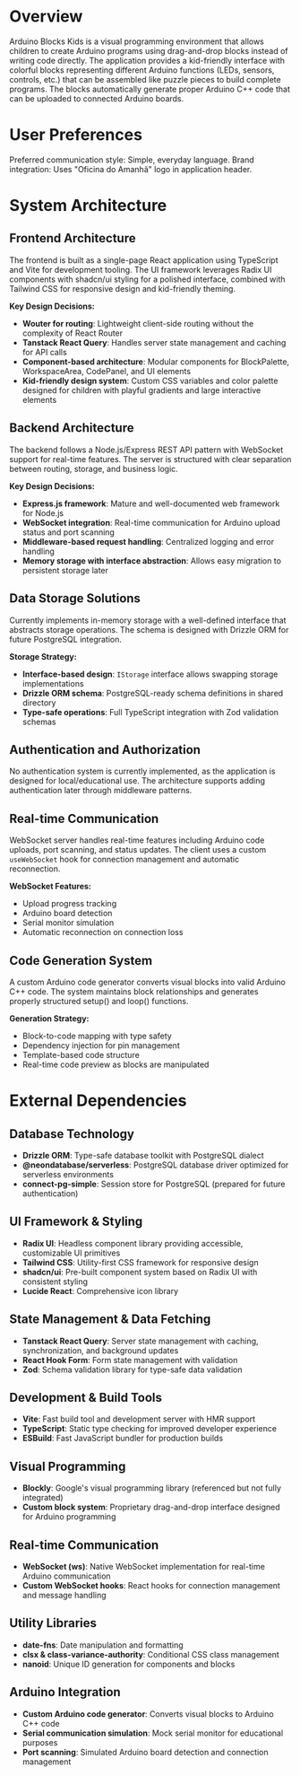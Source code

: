 # Overview

Arduino Blocks Kids is a visual programming environment that allows children to create Arduino programs using drag-and-drop blocks instead of writing code directly. The application provides a kid-friendly interface with colorful blocks representing different Arduino functions (LEDs, sensors, controls, etc.) that can be assembled like puzzle pieces to build complete programs. The blocks automatically generate proper Arduino C++ code that can be uploaded to connected Arduino boards.

# User Preferences

Preferred communication style: Simple, everyday language.
Brand integration: Uses "Oficina do Amanhã" logo in application header.

# System Architecture

## Frontend Architecture
The frontend is built as a single-page React application using TypeScript and Vite for development tooling. The UI framework leverages Radix UI components with shadcn/ui styling for a polished interface, combined with Tailwind CSS for responsive design and kid-friendly theming.

**Key Design Decisions:**
- **Wouter for routing**: Lightweight client-side routing without the complexity of React Router
- **Tanstack React Query**: Handles server state management and caching for API calls
- **Component-based architecture**: Modular components for BlockPalette, WorkspaceArea, CodePanel, and UI elements
- **Kid-friendly design system**: Custom CSS variables and color palette designed for children with playful gradients and large interactive elements

## Backend Architecture
The backend follows a Node.js/Express REST API pattern with WebSocket support for real-time features. The server is structured with clear separation between routing, storage, and business logic.

**Key Design Decisions:**
- **Express.js framework**: Mature and well-documented web framework for Node.js
- **WebSocket integration**: Real-time communication for Arduino upload status and port scanning
- **Middleware-based request handling**: Centralized logging and error handling
- **Memory storage with interface abstraction**: Allows easy migration to persistent storage later

## Data Storage Solutions
Currently implements in-memory storage with a well-defined interface that abstracts storage operations. The schema is designed with Drizzle ORM for future PostgreSQL integration.

**Storage Strategy:**
- **Interface-based design**: `IStorage` interface allows swapping storage implementations
- **Drizzle ORM schema**: PostgreSQL-ready schema definitions in shared directory
- **Type-safe operations**: Full TypeScript integration with Zod validation schemas

## Authentication and Authorization
No authentication system is currently implemented, as the application is designed for local/educational use. The architecture supports adding authentication later through middleware patterns.

## Real-time Communication
WebSocket server handles real-time features including Arduino code uploads, port scanning, and status updates. The client uses a custom `useWebSocket` hook for connection management and automatic reconnection.

**WebSocket Features:**
- Upload progress tracking
- Arduino board detection
- Serial monitor simulation
- Automatic reconnection on connection loss

## Code Generation System
A custom Arduino code generator converts visual blocks into valid Arduino C++ code. The system maintains block relationships and generates properly structured setup() and loop() functions.

**Generation Strategy:**
- Block-to-code mapping with type safety
- Dependency injection for pin management
- Template-based code structure
- Real-time code preview as blocks are manipulated

# External Dependencies

## Database Technology
- **Drizzle ORM**: Type-safe database toolkit with PostgreSQL dialect
- **@neondatabase/serverless**: PostgreSQL database driver optimized for serverless environments
- **connect-pg-simple**: Session store for PostgreSQL (prepared for future authentication)

## UI Framework & Styling
- **Radix UI**: Headless component library providing accessible, customizable UI primitives
- **Tailwind CSS**: Utility-first CSS framework for responsive design
- **shadcn/ui**: Pre-built component system based on Radix UI with consistent styling
- **Lucide React**: Comprehensive icon library

## State Management & Data Fetching
- **Tanstack React Query**: Server state management with caching, synchronization, and background updates
- **React Hook Form**: Form state management with validation
- **Zod**: Schema validation library for type-safe data validation

## Development & Build Tools
- **Vite**: Fast build tool and development server with HMR support
- **TypeScript**: Static type checking for improved developer experience
- **ESBuild**: Fast JavaScript bundler for production builds

## Visual Programming
- **Blockly**: Google's visual programming library (referenced but not fully integrated)
- **Custom block system**: Proprietary drag-and-drop interface designed for Arduino programming

## Real-time Communication
- **WebSocket (ws)**: Native WebSocket implementation for real-time Arduino communication
- **Custom WebSocket hooks**: React hooks for connection management and message handling

## Utility Libraries
- **date-fns**: Date manipulation and formatting
- **clsx & class-variance-authority**: Conditional CSS class management
- **nanoid**: Unique ID generation for components and blocks

## Arduino Integration
- **Custom Arduino code generator**: Converts visual blocks to Arduino C++ code
- **Serial communication simulation**: Mock serial monitor for educational purposes
- **Port scanning**: Simulated Arduino board detection and connection management